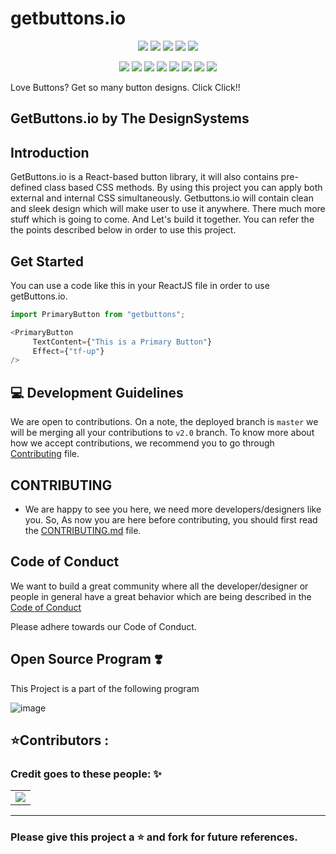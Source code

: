 # getbuttons.io
<div align="center">

<a href="https://github.com/DesignSystemsOSS/getbuttons.io"><img src="https://badges.frapsoft.com/os/v1/open-source.svg?v=103"></a>
<a href="https://github.com/DesignSystemsOSS/getbuttons.io"><img src="https://img.shields.io/badge/Built%20by-developers%20%3C%2F%3E-0059b3"></a>
<a href="https://github.com/DesignSystemsOSS/getbuttons.io"><img src="https://img.shields.io/static/v1.svg?label=Contributions&message=Welcome&color=yellow"></a>
<a href="https://github.com/DesignSystemsOSS/getbuttons.io"><img src="https://img.shields.io/badge/license-MIT-brightgreen?color=blue"></a>
<a href="https://github.com/DesignSystemsOSS/getbuttons.io"><img src="https://img.shields.io/github/repo-size/DesignSystemsOSS/getbuttons.io"></a>
	
<a href="https://github.com/DesignSystemsOSS/getbuttons.io"><img src="https://img.shields.io/github/languages/top/DesignSystemsOSS/getbuttons.io"></a> 
<a href="https://github.com/DesignSystemsOSS/getbuttons.io/graphs/contributors"><img src="https://img.shields.io/github/contributors/DesignSystemsOSS/getbuttons.io?color=brightgreen"></a>
<a href="https://github.com/DesignSystemsOSS/getbuttons.io/stargazers"><img src="https://img.shields.io/github/stars/DesignSystemsOSS/getbuttons.io?color=0059b3"></a>
<a href="https://github.com/DesignSystemsOSS/getbuttons.io/network/members"><img src="https://img.shields.io/github/forks/DesignSystemsOSS/getbuttons.io?color=yellow"></a>
<a href="https://github.com/DesignSystemsOSS/getbuttons.io/issues"><img src="https://img.shields.io/github/issues/DesignSystemsOSS/getbuttons.io?color=0059b3"></a>
<a href="https://github.com/DesignSystemsOSS/getbuttons.io/issues?q=is%3Aissue+is%3Aclosed"><img src="https://img.shields.io/github/issues-closed-raw/DesignSystemsOSS/getbuttons.io?color=yellow"></a>
<a href="https://github.com/DesignSystemsOSS/getbuttons.io/pulls"><img src="https://img.shields.io/github/issues-pr/DesignSystemsOSS/getbuttons.io?color=brightgreen"></a>
<a href="https://github.com/DesignSystemsOSS/getbuttons.io/pulls?q=is%3Apr+is%3Aclosed"><img src="https://img.shields.io/github/issues-pr-closed-raw/DesignSystemsOSS/getbuttons.io?color=0059b3"></a> 
</div>
Love Buttons? Get so many button designs. Click Click!!

 <h2>GetButtons.io by The DesignSystems</h2>
 

## Introduction
GetButtons.io is a React-based button library, it will also contains pre-defined class based CSS methods. By using this project you can apply both external and internal CSS 
simultaneously. Getbuttons.io will contain clean and sleek design which will make user to use it anywhere. There much more stuff which is going to come. And Let's build it together. You can refer the the points described below in order to use this project.


## Get Started

You can use a code like this in your ReactJS file in order to use getButtons.io.

```JavaScript
import PrimaryButton from "getbuttons";

<PrimaryButton 
     TextContent={"This is a Primary Button"}
     Effect={"tf-up"}
/>
```

## 💻 Development Guidelines
We are open to contributions. On a note, the deployed branch is `master` we will be merging all your contributions to `v2.0` branch. To know more about how we accept contributions, we recommend you to go through [Contributing](CONTRIBUTING.md) file.

## CONTRIBUTING
- We are happy to see you here, we need more developers/designers like you. So, As now you are here before contributing, you should first read the 
[CONTRIBUTING.md](CONTRIBUTING.md) file. 


## Code of Conduct 
We want to build a great community where all the developer/designer or people in general have a great behavior which are being described in the [Code of Conduct](CODE_OF_CONDUCT.md)

Please adhere towards our Code of Conduct.


## Open Source Program ❣️
 This Project is a part of the following program

![image](https://letsgrowmore.in/wp-content/uploads/2021/05/cropped-growmore-removebg-preview.png)


<h2 >⭐Contributors :</h2>
<h3 >Credit goes to these people: ✨</h3>
<table>
	<tr>
		<td>
      <a href="https://github.com/DesignSystemsOSS/getbuttons.io/graphs/contributors">
  <img src="https://contrib.rocks/image?repo=DesignSystemsOSS/getbuttons.io" />
</a>
		</td>
	</tr>
</table>
<hr>

### Please give this project a :star: and fork for future references.
